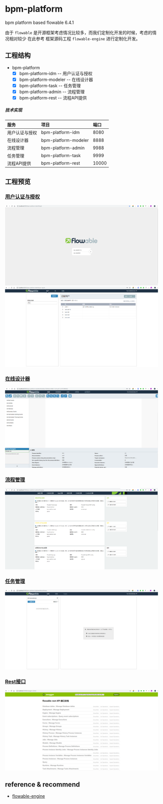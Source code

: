 # bpm-platform

bpm platform based flowable 6.4.1

由于 `flowable` 是开源框架考虑情况比较多，而我们定制化开发的时候，考虑的情况相对较少
在此参考 框架源码工程 `flowable-engine` 进行定制化开发。

## 工程结构

- bpm-platform
   - [x] bpm-platform-idm     -- 用户认证与授权
   - [x] bpm-platform-modeler -- 在线设计器
   - [x] bpm-platform-task    -- 任务管理
   - [x] bpm-platform-admin   -- 流程管理
   - [x] bpm-platform-rest    -- 流程API提供

#####  技术实现    

| 服务    | 项目    |  端口 |
|:----------|:--------------------------|  :----  |
| 用户认证与授权 | bpm-platform-idm       | 8080  |
| 在线设计器    | bpm-platform-modeler   | 8888  |
| 流程管理      | bpm-platform-admin     | 9988  |
| 任务管理      | bpm-platform-task      | 9999  |
| 流程API提供      | bpm-platform-rest     | 10000  |


## 工程预览

### [用户认证与授权](http://localhost:8080/bpm-platform-idm/#/login)
![用户认证与授权](docs/images/idm.png)  
![用户认证与授权](docs/images/idm-ps.png)  

### [在线设计器](http://localhost:8888/bpm-platform-modeler/#/processes)
![在线设计器](docs/images/modeler.png)  

### [流程管理](http://localhost:9988/bpm-platform-admin/#/engine)
![流程管理](docs/images/admin.png)  

### [任务管理](http://localhost:9999/bpm-platform-task/#/)
![任务管理](docs/images/task.png)  


### [Rest接口](http://localhost:10000/bpm-platform-rest/swagger-ui.html)
![Rest接口](docs/images/rest.png)  

## reference & recommend
- [flowable-engine](https://github.com/flowable/flowable-engine)
